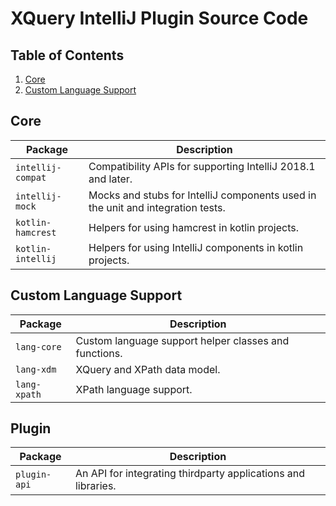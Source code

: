 # XQuery IntelliJ Plugin Source Code

## Table of Contents
1. [Core](#core)
1. [Custom Language Support](#custom-language-support)

## Core
| Package           | Description |
|-------------------|-------------|
| `intellij-compat` | Compatibility APIs for supporting IntelliJ 2018.1 and later. |
| `intellij-mock`   | Mocks and stubs for IntelliJ components used in the unit and integration tests. |
| `kotlin-hamcrest` | Helpers for using hamcrest in kotlin projects. |
| `kotlin-intellij` | Helpers for using IntelliJ components in kotlin projects. |

## Custom Language Support
| Package           | Description |
|-------------------|-------------|
| `lang-core`       | Custom language support helper classes and functions. |
| `lang-xdm`        | XQuery and XPath data model. |
| `lang-xpath`      | XPath language support. |

## Plugin
| Package           | Description |
|-------------------|-------------|
| `plugin-api`      | An API for integrating thirdparty applications and libraries. |
